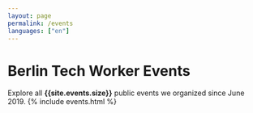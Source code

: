 ```yaml
---
layout: page
permalink: /events
languages: ["en"]
---
```

<h1>Berlin Tech Worker Events</h1>
Explore all <b>{{site.events.size}}</b> public events we organized since June 2019.
{% include events.html %}
